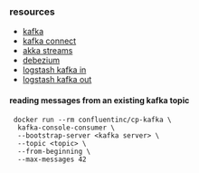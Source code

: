 ### resources
- [kafka](https://kafka.apache.org/intro)
- [kafka connect](https://kafka.apache.org/documentation/#connect)
- [akka streams](https://doc.akka.io/docs/akka/2.5/stream/index.html)
- [debezium](http://debezium.io/)
- [logstash kafka in](https://www.elastic.co/guide/en/logstash/current/plugins-inputs-kafka.html)
- [logstash kafka out](https://www.elastic.co/guide/en/logstash/current/plugins-outputs-kafka.html)

#### reading messages from an existing kafka topic

```
 docker run --rm confluentinc/cp-kafka \
  kafka-console-consumer \
  --bootstrap-server <kafka server> \
  --topic <topic> \
  --from-beginning \
  --max-messages 42
```
